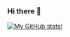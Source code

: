 ### Hi there 👋


[![My GitHub stats!](https://github-readme-stats.vercel.app/api?username=fharookshaik&show_icons=True&theme=radical)](https://github.com/fharookshaik)


<!--
**fharookshaik/fharookshaik** is a ✨ _special_ ✨ repository because its `README.md` (this file) appears on your GitHub profile.

Here are some ideas to get you started:

- 🔭 I’m currently working on ...
- 🌱 I’m currently learning ...
- 👯 I’m looking to collaborate on ...
- 🤔 I’m looking for help with ...
- 💬 Ask me about ...
- 📫 How to reach me: ...
- 😄 Pronouns: ...
- ⚡ Fun fact: ...
-->
